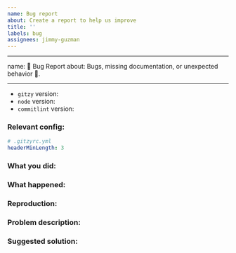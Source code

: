```yaml
---
name: Bug report
about: Create a report to help us improve
title: ''
labels: bug
assignees: jimmy-guzman
---
```


---

name: 🐛 Bug Report
about: Bugs, missing documentation, or unexpected behavior 🤔.

---

- `gitzy` version:
- `node` version:
- `commitlint` version:

### Relevant config:

```yml
# .gitzyrc.yml
headerMinLength: 3
```

### What you did:

### What happened:

### Reproduction:

### Problem description:

### Suggested solution:
